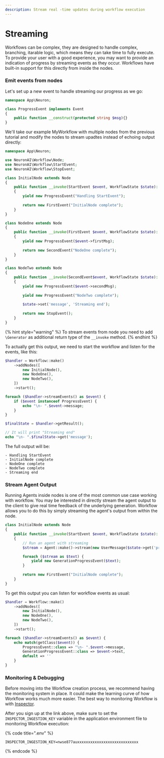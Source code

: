 ```yaml
---
description: Stream real -time updates during workflow execution
---
```


# Streaming

Workflows can be complex, they are designed to handle complex, branching, itarable logic, which means they can take time to fully execute. To provide your user with a good experience, you may want to provide an indication of progress by streaming events as they occur. Workflows have built-in support for this directly from inside the nodes.

### Emit events from nodes

Let's set up a new event to handle streaming our progress as we go:

```php
namespace App\Neuron;

class ProgressEvent implements Event 
{
    public function __construct(protected string $msg){}
}
```

We'll take our example MyWorkflow with multiple nodes from the previous tutorial and modify the nodes  to stream upadtes instead of echoing output directly:

```php
namespace App\Neuron;

use NeuronAI\Workflow\Node;
use NeuronAI\Workflow\StartEvent;
use NeuronAI\Workflow\StopEvent;

class InitialNode extends Node
{
    public function __invoke(StartEvent $event, WorkflowState $state): \Generator|FirstEvent
    {
        yield new ProgressEvent("Handling StartEvent");
        
        return new FirstEvent("InitialNode complete");
    }
}

class NodeOne extends Node
{
    public function __invoke(FirstEvent $event, WorkflowState $state): \Generator|SecondEvent
    {
        yield new ProgressEvent($event->firstMsg);
        
        return new SecondEvent("NodeOne complete");
    }
}

class NodeTwo extends Node
{
    public function __invoke(SecondEvent$event, WorkflowState $state): \Generator|StopEvent
    {
        yield new ProgressEvent($event->secondMsg);
        
        yield new ProgressEvent("NodeTwo complete");
        
        $state->set('message', 'Streaming end');
        
        return new StopEvent();
    }
}
```

{% hint style="warning" %}
To stream events from node you need to add `\Generator` as additional return type of the `__invoke` method.
{% endhint %}

To actually get this output, we need to start the workflow and listen for the events, like this:

```php
$handler = Workflow::make()
    ->addNodes([
        new InitialNode(),
        new NodeOne(),
        new NodeTwo(),
    ])
    ->start();

foreach ($handler->streamEvents() as $event) {
    if ($event instanceof ProgressEvent) {
        echo "\n- ".$event->message;
    }
}

$finalState = $handler->getResult();

// It will print "Streaming end"
echo "\n- ".$finalState->get('message');
```

The full output will be:

```
- Handling StartEvent
- InitialNode complete
- NodeOne complete
- NodeTwo complete
- Streaming end
```

### Stream Agent Output

Running Agents inside nodes is one of the most common use case working with workflow. You may be interested in directly stream the agent output to the client to give real time feedback of the underlying generation. Workflow allows you to do this by simply streaming the agent's output from within the node.

```php
class InitialNode extends Node
{
    public function __invoke(StartEvent $event, WorkflowState $state): \Generator|FirstEvent
    {
        // Run an agent with streaming
        $stream = Agent::make()->stream(new UserMessage($state->get('prompt')));

        foreach ($stream as $text) {
            yield new GenerationProgressEvent($text);
        }
        
        return new FirstEvent("InitialNode complete");
    }
}
```

To get this output you can listen for workflow events as usual:

```php
$handler = Workflow::make()
    ->addNodes([
        new InitialNode(),
        new NodeOne(),
        new NodeTwo(),
    ])
    ->start();

foreach ($handler->streamEvents() as $event) {
    echo match(getClass($event)) {
        ProgressEvent::class => "\n- ".$event->message,
        GenerationProgressEvent::class => $event->text,
        default => ''
    }
}
```

### Monitoring & Debugging

Before moving into the Workflow creation process, we recommend having the monitoring system in place. It could make the learning curve of how Workflow works much more easier. The best way to monitoring Workflow is with [Inspector](https://inspector.dev/).

After you sign up at the link above, make sure to set the `INSPECTOR_INGESTION_KEY` variable in the application environment file to monitoring Workflow execution:

{% code title=".env" %}
```
INSPECTOR_INGESTION_KEY=nwse877auxxxxxxxxxxxxxxxxxxxxxxxxxxxx
```
{% endcode %}
